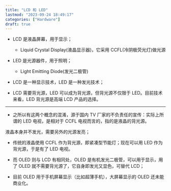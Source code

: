 ```yaml
---
title: "LCD 和 LED"
lastmod: "2023-09-24 18:49:17"
categories: ["Hardware"]
draft: true
---
```


-   LCD 是液晶屏幕，用于显示；
    -   Liquid Crystal Display(液晶显示器)，它采用 CCFL(冷阴极荧光灯)做光源
-   LED 是光源器件，用于照明；
    -   Light Emitting Diode(发光二极管)

-   LCD 是一种显示技术，LED 是一种发光技术；
-   LCD 需要背光源，LED 可以成为背光源，但背光源不仅限于 LED。目前技术来看，LED 背光源是高端 LCD 产品的选择。

---

-   之所以有这两个概念的混淆，源于国内 TV 厂家的不负责任的宣传：实际上所谓的 LED 电视，是相对于 CCFL 电视而言的，指的是液晶的背光源。

液晶本身并不发光，需要另外的光源发亮；

-   传统的液晶使用 CCFL 作为背光源，即紧凑型节能灯；现在可以用 LED 作为背光源，于是有了 LED 电视。

-   而 OLED 则与 LCD 有相同处，OLED 是有机发光二极管，可以用于显示，用了 OLED 就不需要背光源了，它自身即发光又显色，可替代 LCD；

-   目前 OLED 用于手机屏幕显示（比如超薄手机），大屏幕显示的 OLED 还未能商业化。